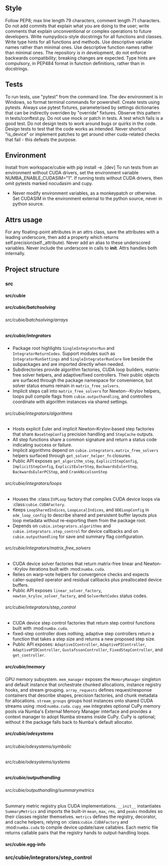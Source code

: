 ## Style
Follow PEP8; max line length 79 characters, comment length 71 characters. Do not add commits that explain what you are doing 
to the user; write comments that explain unconventional or complex operations to future developers. Write numpydocs-style
docstrings for all functions and classes. Write type hints for all functions and methods.
Use descriptive variable names rather than minimal ones.
Use descriptive function names rather than minimal ones.
The repository is in development, do not enforce backwards compatibility; breaking changes are expected.
Type hints are compulsory, in PEP484 format in function definitions, rather than in docstrings.

## Tests
To run tests, use "pytest" from the command line. The dev environment is in Windows, so format terminal commands for powershell.
Create tests using pytests. Always use pytest fixtures, parameterised by settings dictionaries that can be indirectly overriden by "override" fixtures. Observe this pattern in tests/conftest.py.
Do not use mock or patch in tests.
A test which fails is a good test. Do not design tests to work around bugs or quirks in the code. Design tests to test 
that the code works as intended.
Never shortcut "is_device" or implement patches to get around other cuda-related checks that fail - this defeats the purpose.

## Environment
Install from workspace/cubie with pip install -e .[dev]
To run tests from an environment without CUDA drivers, set the environment variable NUMBA_ENABLE_CUDASIM="1".
If running tests without CUDA drivers, then omit pytests marked nocudasim and cupy.
- Never modify environment variables, as a monkeypatch or otherwise. Set CUDASIM in the environment external to the python source, never in python source.

## Attrs usage
For any floating-point attributes in an attrs class, save the attributes with a leading underscore, then add a property
which returns self.precision(self._attribute). Never add an alias to these underscored variables. Never include the underscore
in calls to __init__. Attrs handles both internally.

## Project structure

### src
#### src/cubie
##### src/cubie/batchsolving
###### src/cubie/batchsolving/arrays
##### src/cubie/integrators
- Package root highlights ``SingleIntegratorRun`` and
  ``IntegratorReturnCodes``. Support modules such as
  ``IntegratorRunSettings`` and ``SingleIntegratorRunCore`` live beside
  the subpackages and are imported directly when needed.
- Subdirectories provide algorithm factories, CUDA loop builders,
  matrix-free solver helpers, and adaptive/fixed controllers. Their public
  objects are surfaced through the package namespace for convenience, but
  solver status enums remain in ``matrix_free_solvers``.
- Implicit steps call into ``matrix_free_solvers`` for Newton--Krylov
  helpers, loops pull compile flags from ``cubie.outputhandling``, and
  controllers coordinate with algorithm instances via shared settings.
###### src/cubie/integrators/algorithms
- Hosts explicit Euler and implicit Newton–Krylov-based step factories that
  share ``BaseStepConfig`` precision handling and ``StepCache`` outputs.
- All step functions share a common signature and return a status code
  indicating success or failure.
- Implicit algorithms depend on ``cubie.integrators.matrix_free_solvers``
  helpers surfaced through ``get_solver_helper_fn`` closures.
- Public API exposes ``get_algorithm_step``, ``ExplicitStepConfig``,
  ``ImplicitStepConfig``, ``ExplicitEulerStep``, ``BackwardsEulerStep``,
  ``BackwardsEulerPCStep``, and ``CrankNicolsonStep``
###### src/cubie/integrators/loops
- Houses the :class:`IVPLoop` factory that compiles CUDA device loops via
  :class:`cubie.CUDAFactory`.
- Keeps ``LoopSharedIndices``, ``LoopLocalIndices``, and ``ODELoopConfig`` in
  ``ode_loop_config`` to describe shared and persistent buffer layouts plus
  loop metadata without re-exporting them from the package root.
- Depends on ``cubie.integrators.algorithms`` and
  ``cubie.integrators.step_control`` for device callbacks and on
  ``cubie.outputhandling`` for save and summary flag configuration.
###### src/cubie/integrators/matrix_free_solvers
- CUDA device solver factories that return matrix-free linear and
  Newton--Krylov iterations built with :mod:`numba.cuda`.
- Relies on warp-vote helpers for convergence checks and expects
  caller-supplied operator and residual callbacks plus preallocated
  device buffers.
- Public API exposes ``linear_solver_factory``,
  ``newton_krylov_solver_factory``, and ``SolverRetCodes`` status codes.

###### src/cubie/integrators/step_control
- CUDA device step control factories that return step control
  functions built with :mod:`numba.cuda`.
- fixed-step controller does nothing; adaptive step controllers return a 
  function that takes a step size and returns a new proposed step size.
- Public API exposes: ``AdaptiveIController``, ``AdaptivePIController``, ``AdaptivePIDController``,
  ``GustafssonController``, ``FixedStepController``, and ``get_controller``.
##### src/cubie/memory
GPU memory subsystem. ``mem_manager`` exposes the ``MemoryManager`` singleton
and default instance that orchestrate chunked allocations, instance registry
hooks, and stream grouping. ``array_requests`` defines request/response
containers that describe shapes, precision factories, and chunk metadata for
allocations. ``stream_groups`` groups host instances onto shared CUDA streams
using :mod:`numba.cuda`. ``cupy_emm`` integrates optional CuPy memory pools via
Numba's External Memory Manager interface and provides a context manager to
adopt Numba streams inside CuPy. CuPy is optional; without it the package falls
back to Numba's default allocator.
##### src/cubie/odesystems
###### src/cubie/odesystems/symbolic
###### src/cubie/odesystems/systems
##### src/cubie/outputhandling
###### src/cubie/outputhandling/summarymetrics
Summary metric registry plus CUDA implementations. ``__init__`` instantiates
``SummaryMetrics`` and imports the built-in ``mean``, ``max``, ``rms``, and
``peaks`` modules so their classes register themselves. ``metrics`` defines the
registry, decorator, and cache helpers, relying on :class:`cubie.CUDAFactory`
and :mod:`numba.cuda` to compile device update/save callables. Each metric file
returns callable pairs that the registry hands to output-handling loops.
#### src/cubie.egg-info


### src/cubie/integrators/step_control
